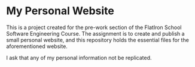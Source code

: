 # My Personal Website

This is a project created for the pre-work section of the FlatIron School Software Engineering Course. The assignment is to create and publish a small personal website, and this repository holds the essential files for the aforementioned website.

I ask that any of my personal information not be replicated.